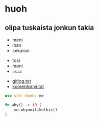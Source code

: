 # huoh
## olipa tuskaista jonkun takia
* meni
* ihan
* sekaisin
- tosi
- moni
- `asia`

* [gitlog.txt](https://github.com/iritmaximus/ot-harjoitustyo/blob/main/laskarit/viikko1/gitlog.txt)
* [komentorivi.txt](https://github.com/iritmaximus/ot-harjoitustyo/blob/main/laskarit/viikko1/komentorivi.txt)

```rust
use std::dumb::me

fn why() -> i8 {
    me.whyamilikethis()
}
```
